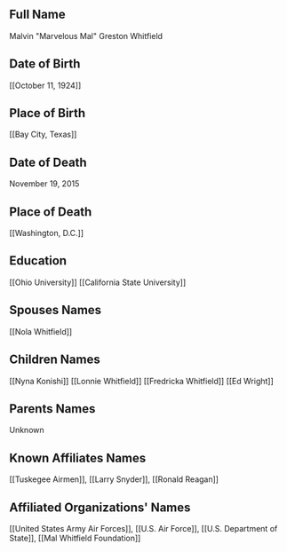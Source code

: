 ## Full Name
Malvin "Marvelous Mal" Greston Whitfield 

## Date of Birth
[[October 11, 1924]]

## Place of Birth
[[Bay City, Texas]]

## Date of Death
November 19, 2015

## Place of Death
[[Washington, D.C.]]

## Education
[[Ohio University]]
[[California State University]]

## Spouses Names
[[Nola Whitfield]]

## Children Names
[[Nyna Konishi]]
[[Lonnie Whitfield]]
[[Fredricka Whitfield]]
[[Ed Wright]]

## Parents Names
Unknown

## Known Affiliates Names
[[Tuskegee Airmen]], [[Larry Snyder]], [[Ronald Reagan]]

## Affiliated Organizations' Names
[[United States Army Air Forces]], [[U.S. Air Force]], [[U.S. Department of State]], [[Mal Whitfield Foundation]]


